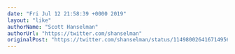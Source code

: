 ```yaml
---
date: "Fri Jul 12 21:58:39 +0000 2019"
layout: "like"
authorName: "Scott Hanselman"
authorUrl: "https://twitter.com/shanselman"
originalPost: "https://twitter.com/shanselman/status/1149800264167149568"
---
```


